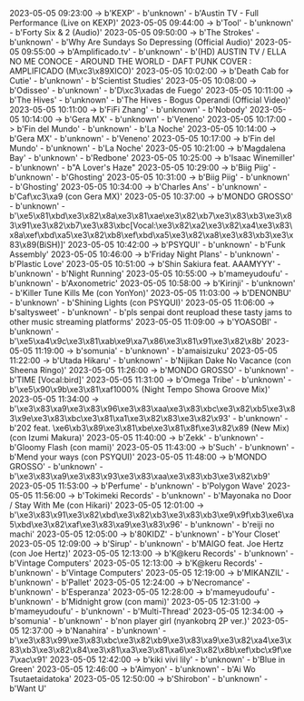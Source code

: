 2023-05-05 09:23:00 -> b'KEXP' - b'unknown' - b'Austin TV - Full Performance (Live on KEXP)'
2023-05-05 09:44:00 -> b'Tool' - b'unknown' - b'Forty Six & 2 (Audio)'
2023-05-05 09:50:00 -> b'The Strokes' - b'unknown' - b'Why Are Sundays So Depressing (Official Audio)'
2023-05-05 09:55:00 -> b'Amplificado.tv' - b'unknown' - b'(HD) AUSTIN TV / ELLA NO ME CONOCE - AROUND THE WORLD - DAFT PUNK COVER : AMPLIFICADO (M\xc3\x89XICO)'
2023-05-05 10:02:00 -> b'Death Cab for Cutie' - b'unknown' - b'Scientist Studies'
2023-05-05 10:08:00 -> b'Odisseo' - b'unknown' - b'D\xc3\xadas de Fuego'
2023-05-05 10:11:00 -> b'The Hives' - b'unknown' - b'The Hives - Bogus Operandi (Official Video)'
2023-05-05 10:11:00 -> b'FiFi Zhang' - b'unknown' - b'Nobody'
2023-05-05 10:14:00 -> b'Gera MX' - b'unknown' - b'Veneno'
2023-05-05 10:17:00 -> b'Fin del Mundo' - b'unknown' - b'La Noche'
2023-05-05 10:14:00 -> b'Gera MX' - b'unknown' - b'Veneno'
2023-05-05 10:17:00 -> b'Fin del Mundo' - b'unknown' - b'La Noche'
2023-05-05 10:21:00 -> b'Magdalena Bay' - b'unknown' - b'Redbone'
2023-05-05 10:25:00 -> b'Isaac Winemiller' - b'unknown' - b"A Lover's Haze"
2023-05-05 10:29:00 -> b'Biig Piig' - b'unknown' - b'Ghosting'
2023-05-05 10:31:00 -> b'Biig Piig' - b'unknown' - b'Ghosting'
2023-05-05 10:34:00 -> b'Charles Ans' - b'unknown' - b'Caf\xc3\xa9 (con Gera MX)'
2023-05-05 10:37:00 -> b'MONDO GROSSO' - b'unknown' - b'\xe5\x81\xbd\xe3\x82\x8a\xe3\x81\xae\xe3\x82\xb7\xe3\x83\xb3\xe3\x83\x91\xe3\x82\xb7\xe3\x83\xbc[Vocal:\xe3\x82\xa2\xe3\x82\xa4\xe3\x83\x8a\xef\xbd\xa5\xe3\x82\xb8\xef\xbd\xa5\xe3\x82\xa8\xe3\x83\xb3\xe3\x83\x89(BiSH)]'
2023-05-05 10:42:00 -> b'PSYQUI' - b'unknown' - b'Funk Assembly'
2023-05-05 10:46:00 -> b'Friday Night Plans' - b'unknown' - b'Plastic Love'
2023-05-05 10:51:00 -> b'Shin Sakiura feat. AAAMYYY' - b'unknown' - b'Night Running'
2023-05-05 10:55:00 -> b'mameyudoufu' - b'unknown' - b'Axonometric'
2023-05-05 10:58:00 -> b'Kirinji' - b'unknown' - b'Killer Tune Kills Me (con YonYon)'
2023-05-05 11:03:00 -> b'DENONBU' - b'unknown' - b'Shining Lights (con PSYQUI)'
2023-05-05 11:06:00 -> b'saltysweet' - b'unknown' - b'pls senpai dont reupload these tasty jams to other music streaming platforms'
2023-05-05 11:09:00 -> b'YOASOBI' - b'unknown' - b'\xe5\xa4\x9c\xe3\x81\xab\xe9\xa7\x86\xe3\x81\x91\xe3\x82\x8b'
2023-05-05 11:19:00 -> b'somunia' - b'unknown' - b'amaisizuku'
2023-05-05 11:22:00 -> b'Utada Hikaru' - b'unknown' - b'Nijikan Dake No Vacance (con Sheena Ringo)'
2023-05-05 11:26:00 -> b'MONDO GROSSO' - b'unknown' - b'TIME [Vocal:bird]'
2023-05-05 11:31:00 -> b'Omega Tribe' - b'unknown' - b'\xe5\x90\x9b\xe3\x81\xaf1000% (Night Tempo Showa Groove Mix)'
2023-05-05 11:34:00 -> b'\xe3\x83\xa9\xe3\x83\x96\xe3\x83\xaa\xe3\x83\xbc\xe3\x82\xb5\xe3\x83\x9e\xe3\x83\xbc\xe3\x81\xa1\xe3\x82\x83\xe3\x82\x93' - b'unknown' - b'202 feat. \xe6\xb3\x89\xe3\x81\xbe\xe3\x81\x8f\xe3\x82\x89 (New Mix) (con Izumi Makura)'
2023-05-05 11:40:00 -> b'Zekk' - b'unknown' - b'Gloomy Flash (con mami)'
2023-05-05 11:43:00 -> b'Such' - b'unknown' - b'Mend your ways (con PSYQUI)'
2023-05-05 11:48:00 -> b'MONDO GROSSO' - b'unknown' - b'\xe3\x83\xa9\xe3\x83\x93\xe3\x83\xaa\xe3\x83\xb3\xe3\x82\xb9'
2023-05-05 11:53:00 -> b'Perfume' - b'unknown' - b'Polygon Wave'
2023-05-05 11:56:00 -> b'Tokimeki Records' - b'unknown' - b'Mayonaka no Door / Stay With Me (con Hikari)'
2023-05-05 12:01:00 -> b'\xe3\x83\x91\xe3\x82\xbd\xe3\x82\xb3\xe3\x83\xb3\xe9\x9f\xb3\xe6\xa5\xbd\xe3\x82\xaf\xe3\x83\xa9\xe3\x83\x96' - b'unknown' - b'reiji no machi'
2023-05-05 12:05:00 -> b'80KIDZ' - b'unknown' - b'Your Closet'
2023-05-05 12:09:00 -> b'Sirup' - b'unknown' - b'MAIGO feat. Joe Hertz (con Joe Hertz)'
2023-05-05 12:13:00 -> b'K@keru Records' - b'unknown' - b'Vintage Computers'
2023-05-05 12:13:00 -> b'K@keru Records' - b'unknown' - b'Vintage Computers'
2023-05-05 12:19:00 -> b'MIKANZIL' - b'unknown' - b'Pallet'
2023-05-05 12:24:00 -> b'Necromance' - b'unknown' - b'Esperanza'
2023-05-05 12:28:00 -> b'mameyudoufu' - b'unknown' - b'Midnight grow (con mami)'
2023-05-05 12:31:00 -> b'mameyudoufu' - b'unknown' - b'Multi-Thread'
2023-05-05 12:34:00 -> b'somunia' - b'unknown' - b'non player girl (nyankobrq 2P ver.)'
2023-05-05 12:37:00 -> b'Nanahira' - b'unknown' - b'\xe3\x83\x99\xe3\x83\xbc\xe3\x82\xb9\xe3\x83\xa9\xe3\x82\xa4\xe3\x83\xb3\xe3\x82\x84\xe3\x81\xa3\xe3\x81\xa6\xe3\x82\x8b\xef\xbc\x9f\xe7\xac\x91'
2023-05-05 12:42:00 -> b'kiki vivi lily' - b'unknown' - b'Blue in Green'
2023-05-05 12:46:00 -> b'Aimyon' - b'unknown' - b'Ai Wo Tsutaetaidatoka'
2023-05-05 12:50:00 -> b'Shirobon' - b'unknown' - b'Want U'
